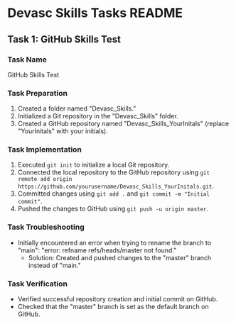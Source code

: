 # Devasc Skills Tasks README

## Task 1: GitHub Skills Test

### Task Name
GitHub Skills Test

### Task Preparation
1. Created a folder named "Devasc_Skills."
2. Initialized a Git repository in the "Devasc_Skills" folder.
3. Created a GitHub repository named "Devasc_Skills_YourInitals" (replace "YourInitals" with your initials).

### Task Implementation
1. Executed `git init` to initialize a local Git repository.
2. Connected the local repository to the GitHub repository using `git remote add origin https://github.com/yourusername/Devasc_Skills_YourInitals.git`.
3. Committed changes using `git add .` and `git commit -m "Initial commit"`.
4. Pushed the changes to GitHub using `git push -u origin master`.

### Task Troubleshooting
- Initially encountered an error when trying to rename the branch to "main": "error: refname refs/heads/master not found."
  - Solution: Created and pushed changes to the "master" branch instead of "main."

### Task Verification
- Verified successful repository creation and initial commit on GitHub.
- Checked that the "master" branch is set as the default branch on GitHub.

